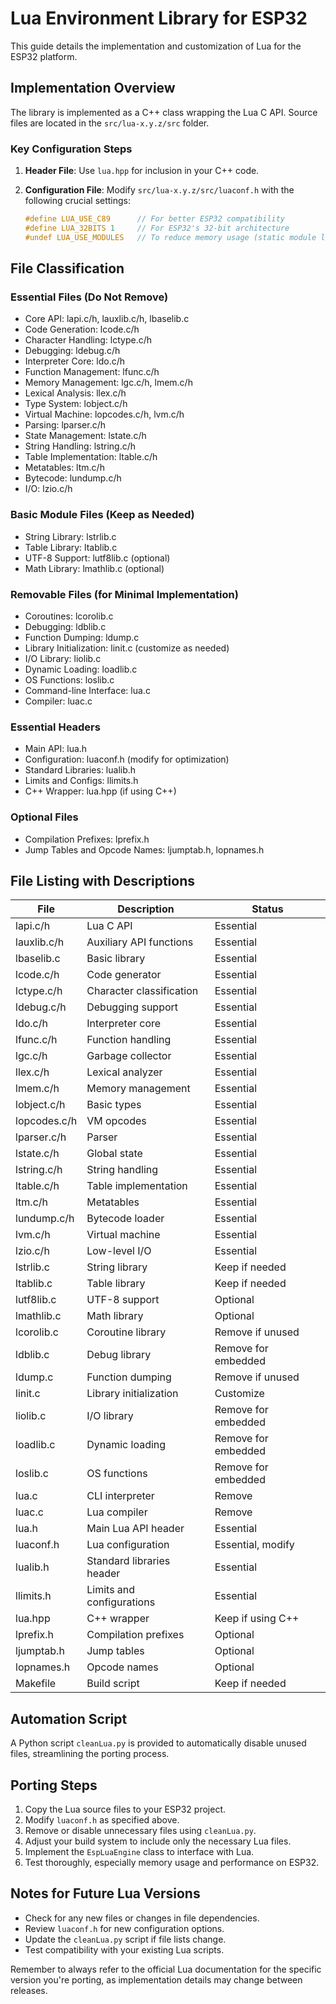 # Lua Environment Library for ESP32

This guide details the implementation and customization of Lua for the ESP32 platform.

## Implementation Overview

The library is implemented as a C++ class wrapping the Lua C API. Source files are located in the `src/lua-x.y.z/src` folder.

### Key Configuration Steps

1. **Header File**: Use `lua.hpp` for inclusion in your C++ code.
2. **Configuration File**: Modify `src/lua-x.y.z/src/luaconf.h` with the following crucial settings:

   ```c
   #define LUA_USE_C89      // For better ESP32 compatibility
   #define LUA_32BITS 1     // For ESP32's 32-bit architecture
   #undef LUA_USE_MODULES   // To reduce memory usage (static module loading)
   ```

## File Classification

### Essential Files (Do Not Remove)
- Core API: lapi.c/h, lauxlib.c/h, lbaselib.c
- Code Generation: lcode.c/h
- Character Handling: lctype.c/h
- Debugging: ldebug.c/h
- Interpreter Core: ldo.c/h
- Function Management: lfunc.c/h
- Memory Management: lgc.c/h, lmem.c/h
- Lexical Analysis: llex.c/h
- Type System: lobject.c/h
- Virtual Machine: lopcodes.c/h, lvm.c/h
- Parsing: lparser.c/h
- State Management: lstate.c/h
- String Handling: lstring.c/h
- Table Implementation: ltable.c/h
- Metatables: ltm.c/h
- Bytecode: lundump.c/h
- I/O: lzio.c/h

### Basic Module Files (Keep as Needed)
- String Library: lstrlib.c
- Table Library: ltablib.c
- UTF-8 Support: lutf8lib.c (optional)
- Math Library: lmathlib.c (optional)

### Removable Files (for Minimal Implementation)
- Coroutines: lcorolib.c
- Debugging: ldblib.c
- Function Dumping: ldump.c
- Library Initialization: linit.c (customize as needed)
- I/O Library: liolib.c
- Dynamic Loading: loadlib.c
- OS Functions: loslib.c
- Command-line Interface: lua.c
- Compiler: luac.c

### Essential Headers
- Main API: lua.h
- Configuration: luaconf.h (modify for optimization)
- Standard Libraries: lualib.h
- Limits and Configs: llimits.h
- C++ Wrapper: lua.hpp (if using C++)

### Optional Files
- Compilation Prefixes: lprefix.h
- Jump Tables and Opcode Names: ljumptab.h, lopnames.h

## File Listing with Descriptions

| File | Description | Status |
|------|-------------|--------|
| lapi.c/h | Lua C API | Essential |
| lauxlib.c/h | Auxiliary API functions | Essential |
| lbaselib.c | Basic library | Essential |
| lcode.c/h | Code generator | Essential |
| lctype.c/h | Character classification | Essential |
| ldebug.c/h | Debugging support | Essential |
| ldo.c/h | Interpreter core | Essential |
| lfunc.c/h | Function handling | Essential |
| lgc.c/h | Garbage collector | Essential |
| llex.c/h | Lexical analyzer | Essential |
| lmem.c/h | Memory management | Essential |
| lobject.c/h | Basic types | Essential |
| lopcodes.c/h | VM opcodes | Essential |
| lparser.c/h | Parser | Essential |
| lstate.c/h | Global state | Essential |
| lstring.c/h | String handling | Essential |
| ltable.c/h | Table implementation | Essential |
| ltm.c/h | Metatables | Essential |
| lundump.c/h | Bytecode loader | Essential |
| lvm.c/h | Virtual machine | Essential |
| lzio.c/h | Low-level I/O | Essential |
| lstrlib.c | String library | Keep if needed |
| ltablib.c | Table library | Keep if needed |
| lutf8lib.c | UTF-8 support | Optional |
| lmathlib.c | Math library | Optional |
| lcorolib.c | Coroutine library | Remove if unused |
| ldblib.c | Debug library | Remove for embedded |
| ldump.c | Function dumping | Remove if unused |
| linit.c | Library initialization | Customize |
| liolib.c | I/O library | Remove for embedded |
| loadlib.c | Dynamic loading | Remove for embedded |
| loslib.c | OS functions | Remove for embedded |
| lua.c | CLI interpreter | Remove |
| luac.c | Lua compiler | Remove |
| lua.h | Main Lua API header | Essential |
| luaconf.h | Lua configuration | Essential, modify |
| lualib.h | Standard libraries header | Essential |
| llimits.h | Limits and configurations | Essential |
| lua.hpp | C++ wrapper | Keep if using C++ |
| lprefix.h | Compilation prefixes | Optional |
| ljumptab.h | Jump tables | Optional |
| lopnames.h | Opcode names | Optional |
| Makefile | Build script | Keep if needed |

## Automation Script

A Python script `cleanLua.py` is provided to automatically disable unused files, streamlining the porting process.

## Porting Steps

1. Copy the Lua source files to your ESP32 project.
2. Modify `luaconf.h` as specified above.
3. Remove or disable unnecessary files using `cleanLua.py`.
4. Adjust your build system to include only the necessary Lua files.
5. Implement the `EspLuaEngine` class to interface with Lua.
6. Test thoroughly, especially memory usage and performance on ESP32.

## Notes for Future Lua Versions

- Check for any new files or changes in file dependencies.
- Review `luaconf.h` for new configuration options.
- Update the `cleanLua.py` script if file lists change.
- Test compatibility with your existing Lua scripts.

Remember to always refer to the official Lua documentation for the specific version you're porting, as implementation details may change between releases.
